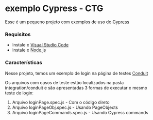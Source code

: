 # exemplo Cypress - CTG
 
Esse é um pequeno projeto com exemplos de uso do [Cypress](https://cypress.io)

### Requisitos
* Instale o [Visual Studio Code](https://code.visualstudio.com/download)
* Instale o [Node.js](https://nodejs.org/en/download/)

### Características
Nesse projeto, temos um exemplo de login na página de testes [Conduit](https://react-redux.realworld.io/#/login)

Os arquivos com casos de teste estão localizados na pasta integration/conduit e são apresentadas 3 formas de executar o mesmo teste de login:
1. Arquivo loginPage.spec.js - Com o código direto
2. Arquivo loginPageObj.spec.js - Usando PageObjects
3. Arquivo loginPageCommands.spec.js - Usando Cypress commands

